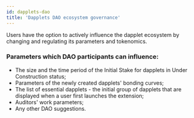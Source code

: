 ```yaml
---
id: dapplets-dao
title: 'Dapplets DAO ecosystem governance'
---
```


Users have the option to actively influence the dapplet ecosystem by changing and regulating its parameters and tokenomics.

### Parameters which DAO participants can influence:

- The size and the time period of the Initial Stake for dapplets in Under Construction status;
- Parameters of the newly created dapplets' bonding curves;
- The list of essential dapplets - the initial group of dapplets that are displayed when a user first launches the extension;
- Auditors' work parameters;
- Any other DAO suggestions.
